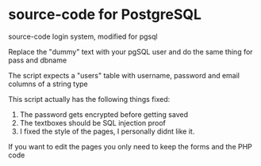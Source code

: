 # source-code for PostgreSQL
source-code login system, modified for pgsql

Replace the "dummy" text with your pgSQL user and do the same thing for pass and dbname

The script expects a "users" table with username, password and email columns of a string type

This script actually has the following things fixed:
1. The password gets encrypted before getting saved
2. The textboxes should be SQL injection proof
3. I fixed the style of the pages, I personally didnt like it.

If you want to edit the pages you only need to keep the forms and the PHP code